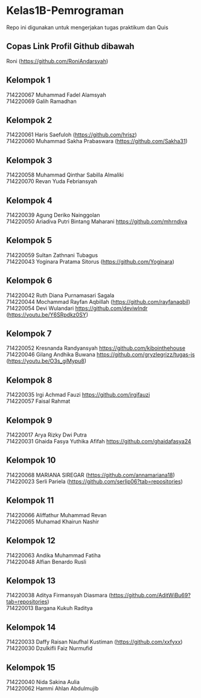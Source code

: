 # Kelas1B-Pemrograman
Repo ini digunakan untuk mengerjakan tugas praktikum dan Quis

## Copas Link Profil Github dibawah 
Roni (https://github.com/RoniAndarsyah)

## Kelompok 1
714220067 Muhammad Fadel Alamsyah <br>
714220069 Galih Ramadhan

## Kelompok 2
714220061 Haris Saefuloh (https://github.com/hrisz) <br>
714220060 Muhammad Sakha Prabaswara (https://github.com/Sakha31)

## Kelompok 3
714220058 Muhammad Qinthar Sabilla Almaliki <br>
714220070 Revan Yuda Febriansyah

## Kelompok 4
714220039 Agung Deriko Nainggolan <br>
714220050 Ariadiva Putri Bintang Maharani https://github.com/mhrndiva

## Kelompok 5
714220059 Sultan Zathnani Tubagus <br>
714220043 Yoginara Pratama Sitorus (https://github.com/Yoginara)

## Kelompok 6
714220042 Ruth Diana Purnamasari Sagala <br>
714220044 Mochammad Rayfan Aqbillah (https://github.com/rayfanaqbil)<br>
714220054 Devi Wulandari https://github.com/deviwlndr (https://youtu.be/Y6SRpdkz0SY)

## Kelompok 7
714220052 Kresnanda Randyansyah https://github.com/kibointhehouse <br>
714220046 Gilang Andhika Buwana https://github.com/gryzlegrizz/tugas-js (https://youtu.be/O3s_giMypu8)

## Kelompok 8
714220035 Irgi Achmad Fauzi https://github.com/irgifauzi <br> 
714220057 Faisal Rahmat

## Kelompok 9
714220017 Arya Rizky Dwi Putra <br>
714220031 Ghaida Fasya Yuthika Afifah https://github.com/ghaidafasya24

## Kelompok 10
714220068 MARIANA SIREGAR (https://github.com/annamariana18) <br>
714220023 Serli Pariela (https://github.com/serlip06?tab=repositories)

## Kelompok 11
714220066 Aliffathur Muhammad Revan <br>
714220065 Muhamad Khairun Nashir

## Kelompok 12
714220063 Andika Muhammad Fatiha <br>
714220048 Alfian Benardo Rusli

## Kelompok 13
714220038 Aditya Firmansyah Diasmara (https://github.com/AditWiBu69?tab=repositories) <br>
714220013 Bargana Kukuh Raditya

## Kelompok 14
714220033 Daffy Raisan Naufhal Kustiman (https://github.com/xxfyxx) <br>
714220030 Dzulkifli Faiz Nurmufid

## Kelompok 15
714220040 Nida Sakina Aulia <br>
714220062 Hammi Ahlan Abdulmujib
